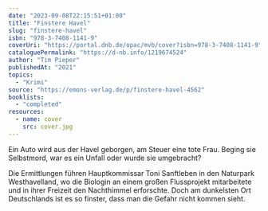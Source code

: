 ```yaml
---
date: "2023-09-08T22:15:51+01:00"
title: "Finstere Havel"
slug: "finstere-havel"
isbn: "978-3-7408-1141-9"
coverUri: "https://portal.dnb.de/opac/mvb/cover?isbn=978-3-7408-1141-9"
cataloguePermalink: "https://d-nb.info/1219674524"
author: "Tim Pieper"
publishedAt: "2021"
topics:
  - "Krimi"
source: "https://emons-verlag.de/p/finstere-havel-4562"
booklists:
  - "completed"
resources:
  - name: cover
    src: cover.jpg
---
```

Ein Auto wird aus der Havel geborgen, am Steuer eine tote Frau. Beging sie 
Selbstmord, war es ein Unfall oder wurde sie umgebracht?

Die Ermittlungen führen Hauptkommissar Toni Sanftleben in den Naturpark 
Westhavelland, wo die Biologin an einem großen Flussprojekt mitarbeitete und in 
ihrer Freizeit den Nachthimmel erforschte. Doch am dunkelsten Ort Deutschlands 
ist es so finster, dass man die Gefahr nicht kommen sieht.